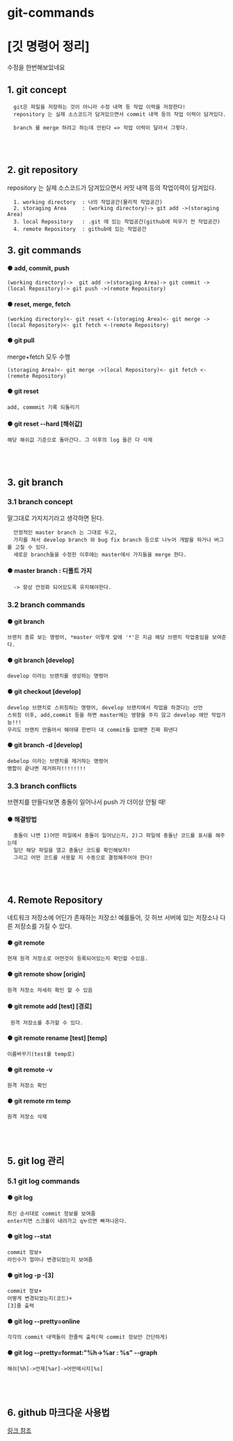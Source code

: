 # git-commands
[깃 명령어 정리]
================
수정을 한번해보았네요
## 1. git concept
```
  git은 파일을 저장하는 것이 아니라 수정 내역 등 작업 이력을 저장한다!
  repository 는 실제 소스코드가 담겨있으면서 commit 내역 등의 작업 이력이 담겨있다.

  branch 를 merge 하려고 하는데 안된다 => 작업 이력이 달라서 그렇다.
```
<p>
<br><br>
</p>

## 2. git repository

repository 는 실제 소스코드가 담겨있으면서 커밋 내역 등의 작업이력이 담겨있다.
```
  1. working directory  : 나의 작업공간(물리적 작업공간)
  2. storaging Area     : (working directory)-> git add ->(storaging Area)
  3. local Repository   : .git 에 있는 작업공간(github에 띄우기 전 작업공간)
  4. remote Repository  : github에 있는 작업공간
```



## 3. git commands

#### ● add, commit, push
```
(working directory)->  git add ->(storaging Area)-> git commit ->(local Repository)-> git push ->(remote Repository)
```

#### ● reset, merge, fetch
```
(working directory)<- git reset <-(storaging Area)<- git merge ->(local Repository)<- git fetch <-(remote Repository)
```

#### ● git pull
merge+fetch 모두 수행
```
(storaging Area)<- git merge ->(local Repository)<- git fetch <-(remote Repository)
```

#### ● git reset
```
add, commmit 기록 되돌리기
```

#### ● git reset --hard [해쉬값]
```
해당 해쉬값 기준으로 돌아간다. 그 이후의 log 들은 다 삭제
```

<p>
<br><br>
</p>

## 3. git branch
### 3.1 branch concept

말그대로 가지치기라고 생각하면 된다.
```
  안정적인 master branch 는 그대로 두고,
  가지를 쳐서 develop branch 와 bug fix branch 등으로 나누어 개발을 하거나 버그를 고칠 수 있다.
  새로운 branch들을 수정한 이후에는 master에서 가지들을 merge 한다.
```


#### ● master branch : 디폴트 가지
```  -> 항상 안정화 되어있도록 유지해야한다.```

### 3.2 branch commands

#### ● git branch
```브랜치 종류 보는 명령어, *master 이렇게 앞에 '*'은 지금 해당 브랜치 작업중임을 보여준다.```

#### ● git branch [develop]
```develop 이라는 브랜치를 생성하는 명령어```

#### ● git checkout [develop]
  ```
  develop 브랜치로 스위칭하는 명령어, develop 브랜치에서 작업을 하겠다는 선언
  스위칭 이후, add,commit 등을 하면 master에는 영향을 주지 않고 develop 에만 작업가능!!!
  우리도 브랜치 만들어서 해야돼 한번더 내 commit들 없애면 진짜 화낸다
  ```

#### ● git branch -d [develop]
  ```
  debelop 이라는 브랜치를 제거하는 명령어
  병합이 끝나면 제거하자!!!!!!!!
  ```



### 3.3 branch conflicts
브랜치를 만들다보면 충돌이 일어나서 push 가 더이상 안될 때!

#### ● 해결방법
```
  충돌이 나면 1)어떤 파일에서 충돌이 일어났는지, 2)그 파일에 충돌난 코드를 표시를 해주는데
  일단 해당 파일을 열고 충돌난 코드를 확인해보자!
  그리고 어떤 코드를 사용할 지 수동으로 결정해주어야 한다!
```

<p>
<br><br>
</p>

## 4. Remote Repository

네트워크 저장소에 어딘가 존재하는 저장소!
예를들어, 깃 허브 서버에 있는 저장소나 다른 저장소를 가질 수 있다.

#### ● git remote
```현재 원격 저장소로 어떤것이 등록되어있는지 확인할 수있음.```

#### ● git remote show [origin]
```원격 저장소 자세히 확인 할 수 있음```
  
#### ● git remote add [test] [경로]
``` 원격 저장소를 추가할 수 있다.```

#### ● git remote rename [test] [temp]
```이름바꾸기(test를 temp로)```

#### ● git remote -v
```원격 저장소 확인```

#### ● git remote rm temp
```원격 저장소 삭제```


<p>
<br><br>
</p>

## 5. git log 관리
### 5.1 git log commands

#### ● git log
  ```
  최신 순서대로 commit 정보를 보여줌
  enter치면 스크롤이 내려가고 q누르면 빠져나온다.
  ```

#### ● git log --stat
  ```
  commit 정보+
  라인수가 얼마나 변경되었는지 보여줌
  ```

#### ● git log -p -[3]
  ```
  commit 정보+
  어떻게 변경되었는지(코드)+
  [3]줄 출력
  ```

#### ● git log --pretty=online
  ```
  각각의 commit 내역들이 한줄씩 출력(딱 commit 정보만 간단하게)
  ```

#### ● git log --pretty=format:"%h->%ar : %s" --graph
  ```
  해쉬[%h]->언제[%ar]->어떤메시지[%s]
  ```
  
<p>
<br><br>
</p>

## 6. github 마크다운 사용법
[링크 참조](https://gist.github.com/652be052a0727ad59601.git)
